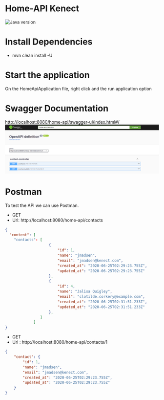 # Home-API Kenect

![Java version](https://img.shields.io/badge/JDK-17%20preview-blue)


# Install Dependencies

 - mvn clean install -U

# Start the application

On the HomeApiApplication file, right click and the run application option

# Swagger Documentation

http://localhost:8080/home-api/swagger-ui/index.html#/
![img.png](img.png)

# Postman

To test the API we can use Postman.

- GET
- Url: http://localhost:8080/home-api/contacts
```json response
{
  "content": [
    "contacts": [
                    {
                        "id": 1,
                        "name": "jmadsen",
                        "email": "jmadsen@kenect.com",
                        "created_at": "2020-06-25T02:29:23.755Z",
                        "updated_at": "2020-06-25T02:29:23.755Z"
                    },
                    {
                        "id": 4,
                        "name": "Jalisa Quigley",
                        "email": "clotilde.corkery@example.com",
                        "created_at": "2020-06-25T02:31:51.233Z",
                        "updated_at": "2020-06-25T02:31:51.233Z"
                    },
                ]
             ]
}
```

- GET
- Url : http://localhost:8080/home-api/contacts/1
```json response
{
    "contact": {
        "id": 1,
        "name": "jmadsen",
        "email": "jmadsen@kenect.com",
        "created_at": "2020-06-25T02:29:23.755Z",
        "updated_at": "2020-06-25T02:29:23.755Z"
    }
}